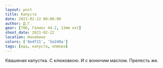 ```yaml
---
layout: post
title: Капуста
date: 2021-02-22 00:00:00
author: Д.Г.
gear: [70D, Гелиос 44-2, 13mm ext]
shoot_date: 2021-02-22
location: Нахабино
colors: ['8e4f21', '5e240a']
tags: [еда, капуста, клюква]
---
```

Квашеная капустка. С клюковкою. И с вонючим маслом. Прелесть же.
